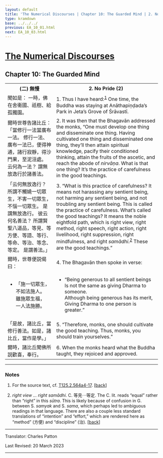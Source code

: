 ```yaml
---
layout: default
title: 'The Numerical Discourses | Chapter 10: The Guarded Mind | 2. No Pride (2)'
type: kramdown
base: ../../../
previous: EA_10_01.html
next: EA_10_03.html
---
```


<h1><a href='../index.html'>The Numerical Discourses</a></h1>
<h2>Chapter 10: The Guarded Mind</h2>

<table class="trans">
  <th class='ch'>(二) 無慢</th>
  <th class='en'>2. No Pride (2)</th>
  <tr>
    <td class='ch' title='T125.2.564a4'>聞如是： 一時，佛在舍衞國、祇樹、給孤獨園。</td>
    <td id='p1'>1. Thus I have heard:<sup id="ref1"><a href="#n1">1</a></sup> One time, the Buddha was staying at Anāthapiṇḍada’s Park in Jeta’s Grove of Śrāvastī.</td>
  </tr>
  <tr>
    <td class='ch' title='T125.2.564a5'>爾時世尊告諸比丘： 「當修行一法當廣布一法。 修行一法、廣布一法已，便得神通，諸行寂靜，得沙門果，至泥洹處。 云何為一法？ 謂無放逸行於諸善法。</td>
    <td id='p2'>2. It was then that the Bhagavān addressed the monks, “One must develop one thing and disseminate one thing. Having cultivated one thing and disseminated one thing, they’ll then attain spiritual knowledge, pacify their conditioned thinking, attain the fruits of the ascetic, and reach the abode of <em>nirvāṇa</em>. What is that one thing? It’s the practice of carefulness in the good teachings.</td>
  </tr>
  <tr>
    <td class='ch' title='T125.2.564a8'>「云何無放逸行？ 所謂不觸嬈一切眾生，不害一切眾生，不惱一切眾生。 是謂無放逸行。 彼云何名善法？ 所謂賢聖八道品，等見、等方便、等語、等行、等命、等治、等念、等定。 是謂善法。」</td>
    <td id='p3'>3. “What is this practice of carefulness? It means not harassing any sentient being, not harming any sentient being, and not troubling any sentient being. This is called the practice of carefulness. What’s called the good teachings? It means the noble eightfold path, which is right view, right method, right speech, right action, right livelihood, right suppression, right mindfulness, and right <em>samādhi</em>.<sup id="ref2"><a href="#n2">2</a></sup> These are the good teachings.”</td>
  </tr>
  <tr>
    <td class='ch' title='T125.2.564a12'>爾時，世尊便説偈曰：</td>
    <td id='p4'>4. The Bhagavān then spoke in verse:</td>
  </tr>
<tr>
  <td title='T125.2.564a14'><ul class='verse'>
    <li class='ch'>「施一切眾生，<br/>
    不如法施人。<br/>
    雖施眾生福，<br/>
    一人法施勝。</li>
  </ul></td>
  <td><ul class='verse'>
    <li>“Being generous to all sentient beings<br/>
    Is not the same as giving Dharma to someone.<br/>
    Although being generous has its merit,<br/>
    Giving Dharma to one person is greater.”</li>
  </ul></td>
</tr>
  <tr>
    <td class='ch' title='T125.2.564a16'>「是故，諸比丘，當修行善法。如是，諸比丘，當作是學。」</td>
    <td id='p5'>5. “Therefore, monks, one should cultivate the good teaching. Thus, monks, you should train yourselves.”</td>
  </tr>
  <tr>
    <td class='ch' title='T125.2.564a17'>爾時，諸比丘聞佛所説歡喜，奉行。</td>
    <td id='p6'>6. When the monks heard what the Buddha taught, they rejoiced and approved.</td>
  </tr>
</table>

<hr/>

<h3 id="notes">Notes</h3>

<ol class="notes-list">
<li id="n1"><p>For the source text, cf. <a href="https://cbetaonline.dila.edu.tw/zh/T02n0125_p0564a04" target="_blank">T125.2.564a4-17</a>. [<a href="#ref1">back</a>]</p></li>
<li id="n2"><p><em>right view … right samādhi</em>. C. 等見⋯等定. The C. lit. reads “equal” rather than “right” in this <em>sūtra</em>. This is likely because of confusion in G. between S. <em>samyak</em> and S. <em>sama</em>, which perhaps led to ambiguous readings in that language. There are also a couple less standard translations of “intention” and “effort,” which are rendered here as “method” (方便) and “discipline” (治). [<a href="#ref2">back</a>]</p></li>
</ol>
<hr/>

<p class="translator">Translator: Charles Patton</p>
<p class='revised'>Last Revised: 20 March 2023</p>

<hr/>